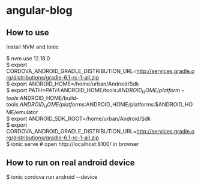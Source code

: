 # angular-blog

## How to use

Install NVM and Ionic

$ nvm use 12.18.0  
$ export CORDOVA_ANDROID_GRADLE_DISTRIBUTION_URL=http://services.gradle.org/distributions/gradle-6.1-rc-1-all.zip  
$ export ANDROID_HOME=/home/urban/Android/Sdk  
$ export PATH=${PATH}:$ANDROID_HOME/tools:$ANDROID_HOME/platform-tools:$ANDROID_HOME/build-tools:$ANDROID_HOME/platforms:$ANDROID_HOME/platforms:$ANDROID_HOME/emulator  
$ export ANDROID_SDK_ROOT=/home/urban/Android/Sdk  
$ export CORDOVA_ANDROID_GRADLE_DISTRIBUTION_URL=http://services.gradle.org/distributions/gradle-6.1-rc-1-all.zip  
$ ionic serve # open http://localhost:8100/ in browser  

## How to run on real android device

$ ionic cordova run android --device

